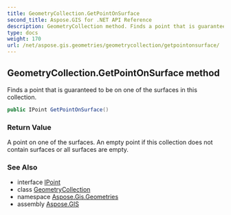 ```yaml
---
title: GeometryCollection.GetPointOnSurface
second_title: Aspose.GIS for .NET API Reference
description: GeometryCollection method. Finds a point that is guaranteed to be on one of the surfaces in this collection.
type: docs
weight: 170
url: /net/aspose.gis.geometries/geometrycollection/getpointonsurface/
---
```

## GeometryCollection.GetPointOnSurface method

Finds a point that is guaranteed to be on one of the surfaces in this collection.

```csharp
public IPoint GetPointOnSurface()
```

### Return Value

A point on one of the surfaces. An empty point if this collection does not contain surfaces or all surfaces are empty.

### See Also

* interface [IPoint](../../ipoint/)
* class [GeometryCollection](../)
* namespace [Aspose.Gis.Geometries](../../geometrycollection/)
* assembly [Aspose.GIS](../../../)


